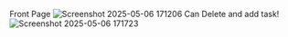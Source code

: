 Front Page
![Screenshot 2025-05-06 171206](https://github.com/user-attachments/assets/a4745da1-ff58-49c4-a963-16a13e284f9b)
Can Delete and add task!
![Screenshot 2025-05-06 171723](https://github.com/user-attachments/assets/30811a04-d858-4a22-bb0b-2f54e6dd1640)
